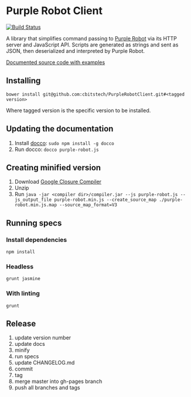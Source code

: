 # Purple Robot Client

[![Build Status](https://travis-ci.org/cbitstech/PurpleRobotClient.svg?branch=master)](https://travis-ci.org/cbitstech/PurpleRobotClient)

A library that simplifies command passing to [Purple Robot](https://github.com/cbitstech/Purple-Robot-Manager)
via its HTTP server and JavaScript API. Scripts are generated as strings and
sent as JSON, then deserialized and interpreted by Purple Robot.

[Documented source code with examples](http://cbitstech.github.io/PurpleRobotClient/docs/purple-robot.html)

## Installing

`bower install git@github.com:cbitstech/PurpleRobotClient.git#<tagged version>`

Where tagged version is the specific version to be installed.

## Updating the documentation

1. Install [docco](http://jashkenas.github.io/docco/): `sudo npm install -g docco`
2. Run docco: `docco purple-robot.js`

## Creating minified version

1. Download [Google Closure Compiler](http://dl.google.com/closure-compiler/compiler-latest.zip)
2. Unzip
3. Run `java -jar <compiler dir>/compiler.jar --js purple-robot.js --js_output_file purple-robot.min.js --create_source_map ./purple-robot.min.js.map --source_map_format=V3`

## Running specs

### Install dependencies

    npm install

### Headless

    grunt jasmine

### With linting

    grunt

## Release

1. update version number
2. update docs
3. minify
4. run specs
5. update CHANGELOG.md
6. commit
7. tag
8. merge master into gh-pages branch
9. push all branches and tags
